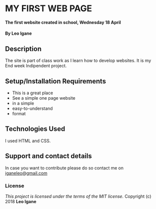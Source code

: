 # MY FIRST WEB PAGE
#### The first website created in school, Wednesday 18 April
#### By **Leo Igane**
## Description
The site is part of class work as I learn how to develop websites. It is my End week Indipendent project.
## Setup/Installation Requirements
* This is a great place
* See a simple one page website
* in a simple
* easy-to-understand
* format


## Technologies Used
I used HTML and CSS.
## Support and contact details
In case you want to contribute please do so contact me on iganeleo@gmail.com
### License
*This project is licensed under the terms of the MIT license.*
Copyright (c) 2018 **Leo Igane**
